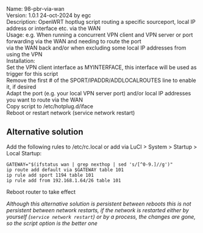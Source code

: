 Name: 98-pbr-via-wan  
Version: 1.0.1 24-oct-2024 by egc  
Description: OpenWRT hoptlug script routing a specific sourceport, local IP address or interface etc. via the WAN  
Usage: e.g. When running a concurrent VPN client and VPN server or port forwarding via the WAN and needing to route the port  
       via the WAN back and/or when excluding some local IP addresses from using the VPN  
Installation:  
 Set the VPN client interface as MYINTERFACE, this interface will be used as trigger for this script  
 Remove the first # of the SPORT/IPADDR/ADDLOCALROUTES line to enable it, if desired  
 Adapt the port (e.g. your local VPN server port) and/or local IP addresses you want to route via the WAN  
 Copy script to /etc/hotplug.d/iface  
 Reboot or restart network (service network restart)  

## Alternative solution
Add the following rules to /etc/rc.local or add via LuCI > System > Startup > Local Startup:
```
GATEWAY="$(ifstatus wan | grep nexthop | sed 's/[^0-9.]//g')"  
ip route add default via $GATEWAY table 101  
ip rule add sport 1194 table 101
ip rule add from 192.168.1.64/26 table 101
```
Reboot router to take effect

*Although this alternative solution is persistent between reboots this is not persistent between network restarts, if the network is restarted either by yourself (`service network restart`) or by a process, the changes are gone, so the script option is the better one*  
